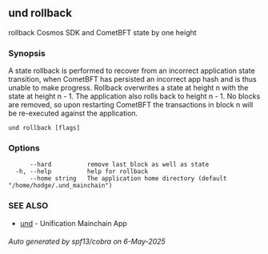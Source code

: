 ## und rollback

rollback Cosmos SDK and CometBFT state by one height

### Synopsis


A state rollback is performed to recover from an incorrect application state transition,
when CometBFT has persisted an incorrect app hash and is thus unable to make
progress. Rollback overwrites a state at height n with the state at height n - 1.
The application also rolls back to height n - 1. No blocks are removed, so upon
restarting CometBFT the transactions in block n will be re-executed against the
application.


```
und rollback [flags]
```

### Options

```
      --hard          remove last block as well as state
  -h, --help          help for rollback
      --home string   The application home directory (default "/home/hodge/.und_mainchain")
```

### SEE ALSO

* [und](und.md)	 - Unification Mainchain App

###### Auto generated by spf13/cobra on 6-May-2025
